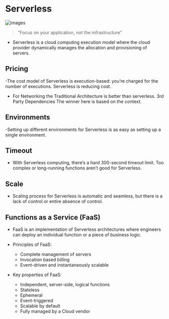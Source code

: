 # Serverless

![images](https://blog.runcloud.io/wp-content/uploads/2019/07/serverlessComputingBanner.jpg)

> “Focus on your application, not the infrastructure”
- Serverless is a cloud computing execution model where the cloud provider dynamically manages the allocation and provisioning of servers.

## Pricing
-The cost model of Serverless is execution-based: you’re charged for the number of executions. 
Serverless is reducing cost.

- For Networking the Traditional Architecture is better than serverless.
3rd Party Dependencies The winner here is based on the context.

## Environments
-Setting up different environments for Serverless is as easy as setting up a single environment.

## Timeout

- With Serverless computing, there’s a hard 300-second timeout limit. Too complex or long-running functions aren’t good for Serverless.

## Scale

- Scaling process for Serverless is automatic and seamless, but there is a lack of control or entire absence of control.

## Functions as a Service (FaaS)

- FaaS is an implementation of Serverless architectures where engineers can deploy an individual function or a piece of business logic.

- Principles of FaaS:
  - Complete management of servers
  - Invocation based billing
  - Event-driven and instantaneously scalable

- Key properties of FaaS:

  - Independent, server-side, logical functions
  - Stateless
  - Ephemeral
  - Event-triggered
  - Scalable by default
  - Fully managed by a Cloud vendor